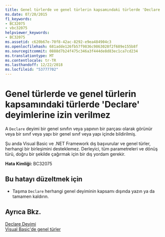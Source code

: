 ```yaml
---
title: Genel türlerde ve genel türlerin kapsamındaki türlerde 'Declare' deyimlerine izin verilmez
ms.date: 07/20/2015
f1_keywords:
- BC32075
- vbc32075
helpviewer_keywords:
- BC32075
ms.assetid: c620b67e-70f8-42ac-8292-e9ea484904c3
ms.openlocfilehash: 681adde126fb57f9836c9863028f2f689e155b8f
ms.sourcegitcommit: 0888d7b24f475c346a3f444de8d83ec1ca7cd234
ms.translationtype: MT
ms.contentlocale: tr-TR
ms.lasthandoff: 12/22/2018
ms.locfileid: "53777702"
---
```

# <a name="declare-statements-are-not-allowed-in-generic-types-or-types-contained-in-generic-types"></a>Genel türlerde ve genel türlerin kapsamındaki türlerde 'Declare' deyimlerine izin verilmez
A `Declare` deyimi bir genel sınıfın veya yapının bir parçası olarak görünür veya bir sınıf veya yapı bir genel sınıf veya yapı içinde bildirilmiş.  
  
 Şu anda Visual Basic ve .NET Framework dış başvurular ve genel türler, herhangi bir birleşimini desteklemez. Derleyici, tüm parametreleri ve dönüş türü, doğru bir şekilde çağırmak için bir dış yordam gerekir.  
  
 **Hata Kimliği:** BC32075  
  
## <a name="to-correct-this-error"></a>Bu hatayı düzeltmek için  
  
-   Taşıma `Declare` herhangi genel deyiminin kapsamı dışında yazın ya da tamamen kaldırın.  
  
## <a name="see-also"></a>Ayrıca Bkz.  
 [Declare Deyimi](../../visual-basic/language-reference/statements/declare-statement.md)  
 [Visual Basic'de genel türler](../../visual-basic/programming-guide/language-features/data-types/generic-types.md)
